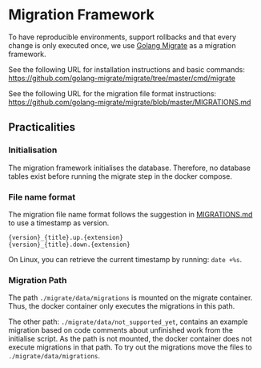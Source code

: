 # Migration Framework
To have reproducible environments, support rollbacks and that every change is only executed once, we use [Golang Migrate](https://github.com/golang-migrate/migrate/tree/master) as a migration framework.

See the following URL for installation instructions and basic commands:
https://github.com/golang-migrate/migrate/tree/master/cmd/migrate

See the following URL for the migration file format instructions:
https://github.com/golang-migrate/migrate/blob/master/MIGRATIONS.md

## Practicalities
### Initialisation
The migration framework initialises the database. Therefore, no database tables exist before running the migrate step in the docker compose.

### File name format
The migration file name format follows the suggestion in [MIGRATIONS.md](https://github.com/golang-migrate/migrate/blob/master/MIGRATIONS.md) to use a timestamp as version.

```
{version}_{title}.up.{extension}
{version}_{title}.down.{extension}
```

On Linux, you can retrieve the current timestamp by running: `date +%s`.


### Migration Path
The path `./migrate/data/migrations` is mounted on the migrate container. Thus, the docker container only executes the migrations in this path.

The other path: `./migrate/data/not_supported_yet`, contains an example migration based on code comments about unfinished work from the initialise script. As the path is not mounted, the docker container does not execute migrations in that path. To try out the migrations move the files to `./migrate/data/migrations`.
